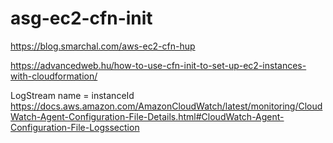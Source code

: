 # asg-ec2-cfn-init

https://blog.smarchal.com/aws-ec2-cfn-hup

https://advancedweb.hu/how-to-use-cfn-init-to-set-up-ec2-instances-with-cloudformation/

LogStream name = instanceId
https://docs.aws.amazon.com/AmazonCloudWatch/latest/monitoring/CloudWatch-Agent-Configuration-File-Details.html#CloudWatch-Agent-Configuration-File-Logssection

